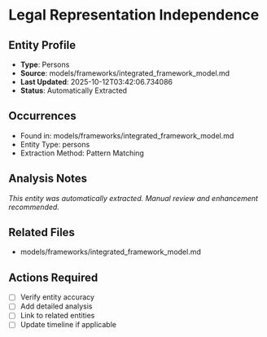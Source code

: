 # Legal Representation Independence

## Entity Profile
- **Type**: Persons
- **Source**: models/frameworks/integrated_framework_model.md
- **Last Updated**: 2025-10-12T03:42:06.734086
- **Status**: Automatically Extracted

## Occurrences
- Found in: models/frameworks/integrated_framework_model.md
- Entity Type: persons
- Extraction Method: Pattern Matching

## Analysis Notes
*This entity was automatically extracted. Manual review and enhancement recommended.*

## Related Files
- models/frameworks/integrated_framework_model.md

## Actions Required
- [ ] Verify entity accuracy
- [ ] Add detailed analysis
- [ ] Link to related entities
- [ ] Update timeline if applicable
